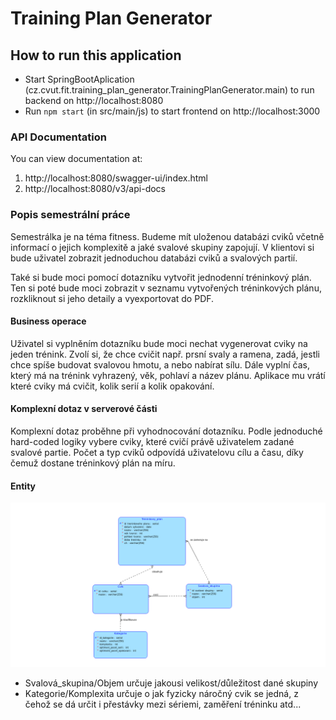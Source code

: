 # Training Plan Generator

## How to run this application

- Start SpringBootAplication (cz.cvut.fit.training_plan_generator.TrainingPlanGenerator.main) 
to run backend on http://localhost:8080
- Run ```npm start``` (in src/main/js) to start frontend on http://localhost:3000

### API Documentation

You can view documentation at:
1. http://localhost:8080/swagger-ui/index.html
2. http://localhost:8080/v3/api-docs

### Popis semestrální práce
Semestrálka je na téma fitness. Budeme mít uloženou databázi cviků včetně informací o 
jejich komplexitě a jaké svalové skupiny zapojují. V klientovi si bude uživatel zobrazit
jednoduchou databázi cviků a svalových partií. 

Také si bude moci pomocí dotazníku vytvořit jednodenní tréninkový plán. Ten si poté bude 
moci zobrazit v seznamu vytvořených tréninkových plánu, rozkliknout si jeho detaily a 
vyexportovat do PDF.

#### Business operace
Uživatel si vyplněním dotazníku bude moci nechat vygenerovat cviky na jeden trénink.
Zvolí si, že chce cvičit např. prsní svaly a ramena, zadá, jestli chce spíše 
budovat svalovou hmotu, a nebo nabírat sílu. Dále vyplní čas, který má na trénink vyhrazený, 
věk, pohlaví a název plánu.
Aplikace mu vrátí které cviky má cvičit, kolik serií a kolik opakování.

#### Komplexní dotaz v serverové části
Komplexní dotaz proběhne při vyhodnocování dotazníku. Podle jednoduché hard-coded logiky vybere
cviky, které cvičí právě uživatelem zadané svalové partie. Počet a typ cviků odpovídá uživatelovu 
cílu a času, díky čemuž dostane tréninkový plán na míru.

#### Entity
![Diagram](docs/diagram.png)
- Svalová_skupina/Objem určuje jakousi velikost/důležitost dané skupiny
- Kategorie/Komplexita určuje o jak fyzicky náročný cvik se jedná, z čehož se dá určit i přestávky 
mezi sériemi, zaměření tréninku atd...
